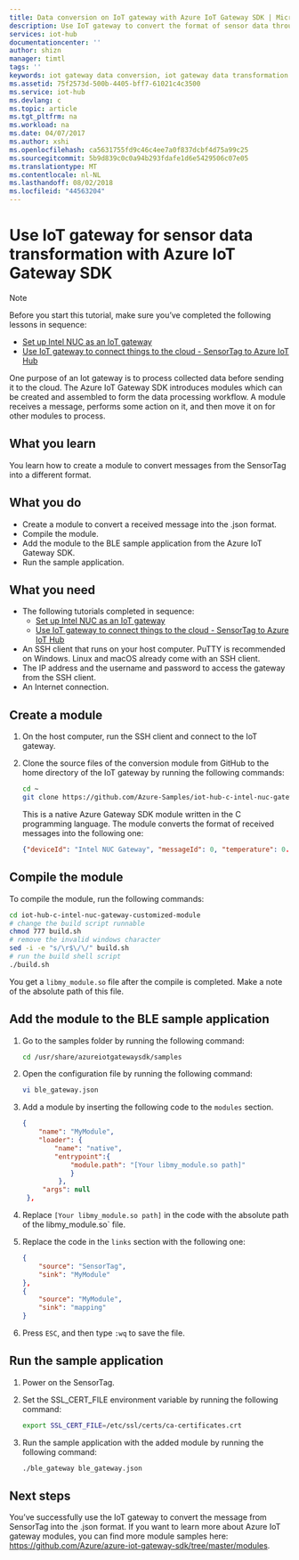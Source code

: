 ```yaml
---
title: Data conversion on IoT gateway with Azure IoT Gateway SDK | Microsoft Docs
description: Use IoT gateway to convert the format of sensor data through a customized module from the Azure IoT Gateway SDK.
services: iot-hub
documentationcenter: ''
author: shizn
manager: timtl
tags: ''
keywords: iot gateway data conversion, iot gateway data transformation
ms.assetid: 75f2573d-500b-4405-bff7-61021c4c3500
ms.service: iot-hub
ms.devlang: c
ms.topic: article
ms.tgt_pltfrm: na
ms.workload: na
ms.date: 04/07/2017
ms.author: xshi
ms.openlocfilehash: ca5631755fd9c46c4ee7a0f837dcbf4d75a99c25
ms.sourcegitcommit: 5b9d839c0c0a94b293fdafe1d6e5429506c07e05
ms.translationtype: MT
ms.contentlocale: nl-NL
ms.lasthandoff: 08/02/2018
ms.locfileid: "44563204"
---
```

# <a name="use-iot-gateway-for-sensor-data-transformation-with-azure-iot-gateway-sdk"></a>Use IoT gateway for sensor data transformation with Azure IoT Gateway SDK

> [!NOTE]
> Before you start this tutorial, make sure you’ve completed the following lessons in sequence:
> * [Set up Intel NUC as an IoT gateway](iot-hub-gateway-kit-c-lesson1-set-up-nuc.md)
> * [Use IoT gateway to connect things to the cloud - SensorTag to Azure IoT Hub](iot-hub-gateway-kit-c-iot-gateway-connect-device-to-cloud.md)

One purpose of an Iot gateway is to process collected data before sending it to the cloud. The Azure IoT Gateway SDK introduces modules which can be created and assembled to form the data processing workflow. A module receives a message, performs some action on it, and then move it on for other modules to process.

## <a name="what-you-learn"></a>What you learn

You learn how to create a module to convert messages from the SensorTag into a different format.

## <a name="what-you-do"></a>What you do

* Create a module to convert a received message into the .json format.
* Compile the module.
* Add the module to the BLE sample application from the Azure IoT Gateway SDK.
* Run the sample application.

## <a name="what-you-need"></a>What you need

* The following tutorials completed in sequence:
  * [Set up Intel NUC as an IoT gateway](iot-hub-gateway-kit-c-lesson1-set-up-nuc.md)
  * [Use IoT gateway to connect things to the cloud - SensorTag to Azure IoT Hub](iot-hub-gateway-kit-c-iot-gateway-connect-device-to-cloud.md)
* An SSH client that runs on your host computer. PuTTY is recommended on Windows. Linux and macOS already come with an SSH client.
* The IP address and the username and password to access the gateway from the SSH client.
* An Internet connection.

## <a name="create-a-module"></a>Create a module

1. On the host computer, run the SSH client and connect to the IoT gateway.
1. Clone the source files of the conversion module from GitHub to the home directory of the IoT gateway by running the following commands:

   ```bash
   cd ~
   git clone https://github.com/Azure-Samples/iot-hub-c-intel-nuc-gateway-customized-module.git
   ```

   This is a native Azure Gateway SDK module written in the C programming language. The module converts the format of received messages into the following one:

   ```json
   {"deviceId": "Intel NUC Gateway", "messageId": 0, "temperature": 0.0}
   ```

## <a name="compile-the-module"></a>Compile the module

To compile the module, run the following commands:

```bash
cd iot-hub-c-intel-nuc-gateway-customized-module
# change the build script runnable
chmod 777 build.sh
# remove the invalid windows character
sed -i -e "s/\r$\/\/" build.sh
# run the build shell script
./build.sh
```

You get a `libmy_module.so` file after the compile is completed. Make a note of the absolute path of this file.

## <a name="add-the-module-to-the-ble-sample-application"></a>Add the module to the BLE sample application

1. Go to the samples folder by running the following command:

   ```bash
   cd /usr/share/azureiotgatewaysdk/samples
   ```

1. Open the configuration file by running the following command:

   ```bash
   vi ble_gateway.json
   ```

1. Add a module by inserting the following code to the `modules` section.

   ```json
   {
       "name": "MyModule",
       "loader": {
           "name": "native",
           "entrypoint":{
               "module.path": "[Your libmy_module.so path]"
               }
            },
        "args": null
    },
    ```

1. Replace `[Your libmy_module.so path]` in the code with the absolute path of the libmy_module.so` file.
1. Replace the code in the `links` section with the following one:

   ```json
   {
       "source": "SensorTag",
       "sink": "MyModule"
   },
   {
       "source": "MyModule",
       "sink": "mapping"
   }
   ```

1. Press `ESC`, and then type `:wq` to save the file.

## <a name="run-the-sample-application"></a>Run the sample application

1. Power on the SensorTag.
1. Set the SSL_CERT_FILE environment variable by running the following command:

   ```bash
   export SSL_CERT_FILE=/etc/ssl/certs/ca-certificates.crt
   ```

1. Run the sample application with the added module by running the following command:

   ```bash
   ./ble_gateway ble_gateway.json
   ```

## <a name="next-steps"></a>Next steps

You’ve successfully use the IoT gateway to convert the message from SensorTag into the .json format.
If you want to learn more about Azure IoT gateway modules, you can find more module samples here: https://github.com/Azure/azure-iot-gateway-sdk/tree/master/modules.